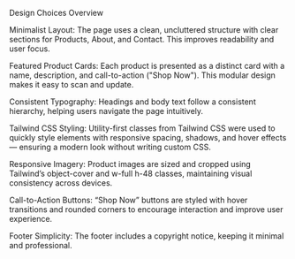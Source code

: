Design Choices Overview

Minimalist Layout: The page uses a clean, uncluttered structure with clear sections for Products, About, and Contact. This improves readability and user focus.

Featured Product Cards: Each product is presented as a distinct card with a name, description, and call-to-action ("Shop Now"). This modular design makes it easy to scan and update.

Consistent Typography: Headings and body text follow a consistent hierarchy, helping users navigate the page intuitively.

Tailwind CSS Styling: Utility-first classes from Tailwind CSS were used to quickly style elements with responsive spacing, shadows, and hover effects — ensuring a modern look without writing custom CSS.

Responsive Imagery: Product images are sized and cropped using Tailwind’s object-cover and w-full h-48 classes, maintaining visual consistency across devices.

Call-to-Action Buttons: “Shop Now” buttons are styled with hover transitions and rounded corners to encourage interaction and improve user experience.

Footer Simplicity: The footer includes a copyright notice, keeping it minimal and professional.
